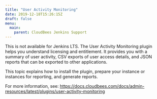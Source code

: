 ```yaml
---
title: "User Activity Monitoring"
date: 2019-12-18T15:26:15Z
draft: false
menu:
  main:
    parent: CloudBees Jenkins Support
---
```



This is not available for Jenkins LTS.  The User Activity Monitoring plugin helps you understand licensing and entitlement. It provides you with a summary of user activity, CSV exports of user access details, and JSON reports that can be exported to other applications.

This topic explains how to install the plugin, prepare your instance or instances for reporting, and generate reports.


For more information, see: https://docs.cloudbees.com/docs/admin-resources/latest/plugins/user-activity-monitoring

